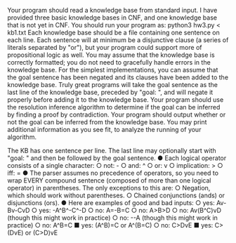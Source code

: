 Your program should read a knowledge base from standard input. I have provided three basic
knowledge bases in CNF, and one knowledge base that is not yet in CNF. You should run your
program as:
python3 hw3.py < kb1.txt
Each knowledge base should be a file containing one sentence on each line. Each sentence will at
minimum be a disjunctive clause (a series of literals separated by "or"), but your program could
support more of propositional logic as well. You may assume that the knowledge base is
correctly formatted; you do not need to gracefully handle errors in the knowledge base.
For the simplest implementations, you can assume that the goal sentence has been negated and
its clauses have been added to the knowledge base. Truly great programs will take the goal
sentence as the last line of the knowledge base, preceded by "goal: ", and will negate it
properly before adding it to the knowledge base.
Your program should use the resolution inference algorithm to determine if the goal can be
inferred by finding a proof by contradiction. Your program should output whether or not the goal
can be inferred from the knowledge base. You may print additional information as you see fit, to
analyze the running of your algorithm.

The KB has one sentence per line. The last line may optionally start with "goal: " and
then be followed by the goal sentence.
● Each logical operator consists of a single character:
○ not: -
○ and: ^
○ or: v
○ implication: >
○ iff: =
● The parser assumes no precedence of operators, so you need to wrap EVERY compound
sentence (composed of more than one logical operator) in parentheses. The only
exceptions to this are:
○ Negation, which should work without parentheses.
○ Chained conjunctions (ands) or disjunctions (ors).
● Here are examples of good and bad inputs:
○ yes: Av-Bv-CvD
○ yes: -A^B^-C^-D
○ no: A=-B=C
○ no: A>B>D
○ no: Av(B^C)vD (though this might work in practice)
○ no: --A (though this might work in practice)
○ no: A^B=C
■ yes: (A^B)=C or A^(B=C)
○ no: C>DvE
■ yes: C>(DvE) or (C>D)vE

